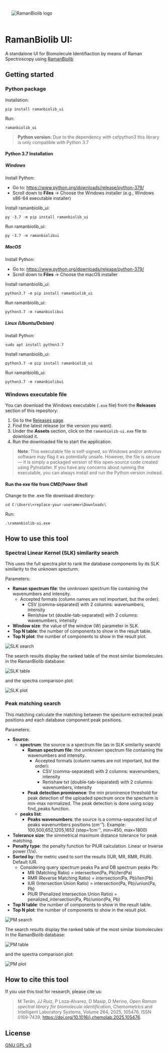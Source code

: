 <picture align="center">
  <img alt="RamanBiolib logo" style="background:white; padding: 20px;" src="https://raw.githubusercontent.com/mteranm/ramanbiolib-ui/main/ramanbiolibui/img/logo.png">
</picture>

# RamanBiolib UI:  

A standalone UI for Biomolecule Identifiaction by means of Raman Spectroscopy using [RamanBiolib](https://github.com/mteranm/ramanbiolib)

## Getting started

### Python package

Installation:


```
pip install ramanbiolib_ui
```

Run:

```
ramanbiolib_ui
```
> **Python version:** Due to the dependency with cefpython3 this library is only compatible with Python 3.7


#### Python 3.7 Installation

##### Windows

Install Python:
- Go to: https://www.python.org/downloads/release/python-379/
- Scroll down to **Files** -> Choose the Windows installer (e.g., Windows x86-64 executable installer)

Install ramanbiolib_ui:
```
py -3.7 -m pip install ramanbiolib_ui
```
Run ramanbiolib_ui:
```
py -3.7 -m ramanbiolibui
```

##### MacOS

Install Python:
- Go to: https://www.python.org/downloads/release/python-379/
- Scroll down to **Files** -> Choose the macOS installer

Install ramanbiolib_ui:
```
python3.7 -m pip install ramanbiolib_ui
```
Run ramanbiolib_ui:
```
python3.7 -m ramanbiolibui
```

##### Linux (Ubuntu/Debian)

Install Python:
```
sudo apt install python3.7
```

Install ramanbiolib_ui:
```
python3.7 -m pip install ramanbiolib_ui
```
Run ramanbiolib_ui:
```
python3.7 -m ramanbiolibui
```

### Windows executable file

You can download the Windows executable (`.exe` file) from the **Releases** section of this repository:

1. Go to the [Releases page](https://github.com/mteranm/ramanbiolib-ui/releases).
2. Find the latest release (or the version you want).
3. Under the **Assets** section, click on the `ramanbiolib-ui.exe` file to download it.
4. Run the downloaded file to start the application.

> **Note**: This executable file is self-signed, so Windows and/or antivirus software may flag it as potentially unsafe. However, the file is secure — it is simply a packaged version of this open-source code created using PyInstaller. If you have any concerns about running the executable, you can always install and run the Python version instead.

#### Run the exe file from CMD/Power Shell

Change to the .exe file download directory:
```
cd C:\Users\<replace-your-userame>\Downloads\
```
Run:
```
.\ramanbiolib-ui.exe
```

## How to use this tool

### Spectral Linear Kernel (SLK) similarity search

This uses the full spectra plot to rank the database components by its SLK similarity to the unknown specturm.

Parameters:
- **Raman spectrum file**: the unnknown spectrum file containing the wavenumbers and intensity.
    - Accepted formats (column names are not important, but the order):
        - CSV (comma-separated) with 2 columns: wavenumbers, intensity
        - Renishaw txt (double-tab-separated) with 2 columns: wavenumbers, intensity
- **Window size**: the value of the window (W) parameter in SLK.
- **Top N table**: the number of components to show in the result table.
- **Top N plot**: the number of components to show in the result plot.


![SLK search](https://raw.githubusercontent.com/mteranm/ramanbiolib-ui/main/docs/slk_search.png)

The search results display the ranked table of the most similar biomolecules in the RamanBiolib database:

![SLK table](https://raw.githubusercontent.com/mteranm/ramanbiolib-ui/main/docs/slk_table.png)


and the spectra comparison plot:

![SLK plot](https://raw.githubusercontent.com/mteranm/ramanbiolib-ui/main/docs/slk_plot.png)


### Peak matching search

This matching calculate the matching between the specturm extracted peak positions and each database component peak positions.

Parameters:

- **Source:**
    - **spectrum**: the source is a spectrum file (as in SLK similarity search)
        - **Raman spectrum file**: the unnknown spectrum file containing the wavenumbers and intensity.
            - Accepted formats (column names are not important, but the order):
                - CSV (comma-separated) with 2 columns: wavenumbers, intensity
                - Renishaw txt (double-tab-separated) with 2 columns: wavenumbers, intensity
        - **Peak detection prominence**: the min prominence threshold for peak detection of the uploaded spectrum once the specturm is min-max normalized. The peak detection is done using scipy find_peaks function.
    - **peaks list**: 
        - **Peaks wavenumbers**: the source is a comma-separated list of peaks wavenumbers positions (cm⁻¹). Example: 100,500,652,1205,1652 (step=1cm⁻¹, min=450, max=1800)
- **Tolerance size**: the simmetrical maximum distance tolerance for peak matching.
- **Penalty type**: the penalty function for PIUR calculation. Linear or Inverse power (1/x).
- **Sorted by**: the metric used to sort the results (IUR, MR, RMR, PIUR). Default IUR. 
  - Considering query spectrum peaks Pa and DB spectrum peaks Pb: 
    - MR (Matching Ratio) = intersection(Pa, Pb)/len(Pa) 
    - RMR (Reverse Matching Ratio) = intersection(Pa, Pb)/len(Pb) 
    - IUR (Intersection Union Ratio) = intersection(Pa, Pb)/union(Pa, Pb) 
    - PIUR (Penalized Intersection Union Ratio) = penalized_intersection(Pa, Pb)/union(Pa, Pb) 
- **Top N table**: the number of components to show in the result table.
- **Top N plot**: the number of components to show in the result plot.


![PM search](https://raw.githubusercontent.com/mteranm/ramanbiolib-ui/main/docs/pm_search.png)

The search results display the ranked table of the most similar biomolecules in the RamanBiolib database:

![PM table](https://raw.githubusercontent.com/mteranm/ramanbiolib-ui/main/docs/pm_table.png)


and the spectra comparison plot:

![PM plot](https://raw.githubusercontent.com/mteranm/ramanbiolib-ui/main/docs/pm_plot.png)


## How to cite this tool

If you use this tool for research, please cite us:

> M Terán, JJ Ruiz, P Loza-Alvarez, D Masip, D Merino, *Open Raman spectral library for biomolecule identification*, Chemometrics and Intelligent Laboratory Systems, Volume 264, 2025, 105476, ISSN 0169-7439, https://doi.org/10.1016/j.chemolab.2025.105476.

## License

[GNU GPL v3](https://raw.githubusercontent.com/mteranm/ramanbiolib-ui/main/LICENSE.txt)